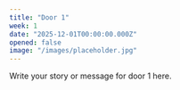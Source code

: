 ```yaml
---
title: "Door 1"
week: 1
date: "2025-12-01T00:00:00.000Z"
opened: false
image: "/images/placeholder.jpg"
---
```


Write your story or message for door 1 here.
